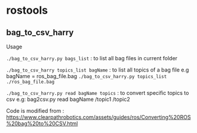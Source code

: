 # rostools

## bag_to_csv_harry

Usage


`./bag_to_csv_harry.py bags_list` : to list all bag files in current folder

`./bag_to_csv_harry topics_list bagName` : to list all topics of a bag file
e.g bagName = ros_bag_file.bag
`./bag_to_csv_harry.py topics_list ./ros_bag_file.bag`

`./bag_to_csv_harry.py read bagName topics` : to convert specific topics to csv e.g: bag2csv.py read bagName /topic1 /topic2

Code is modified from : https://www.clearpathrobotics.com/assets/guides/ros/Converting%20ROS%20bag%20to%20CSV.html
